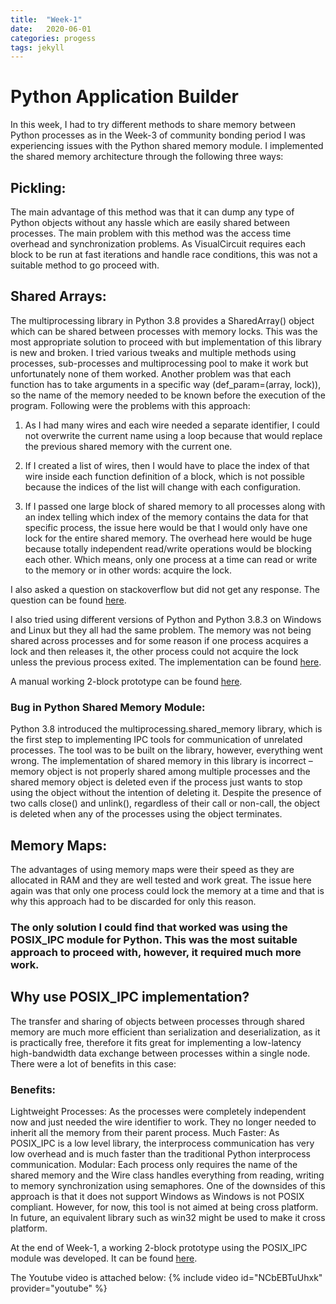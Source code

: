 ```yaml
---
title:  "Week-1"
date:   2020-06-01
categories: progess
tags: jekyll
---
```


# Python Application Builder
In this week, I had to try different methods to share memory between Python processes as in the Week-3 of community bonding period I was experiencing issues with the Python shared memory module. I implemented the shared memory architecture through the following three ways:

## Pickling:
The main advantage of this method was that it can dump any type of Python objects without any hassle which are easily shared between processes. The main problem with this method was the access time overhead and synchronization problems. As VisualCircuit requires each block to be run at fast iterations and handle race conditions, this was not a suitable method to go proceed with.

## Shared Arrays:
The multiprocessing library in Python 3.8 provides a SharedArray() object which can be shared between processes with memory locks. This was the most appropriate solution to proceed with but implementation of this library is new and broken. I tried various tweaks and multiple methods using processes, sub-processes and multiprocessing pool to make it work but unfortunately none of them worked. Another problem was that each function has to take arguments in a specific way (def_param=(array, lock)), so the name of the memory needed to be known before the execution of the program. Following were the problems with this approach:

1) As I had many wires and each wire needed a separate identifier, I could not overwrite the current name using a loop because that would replace the previous shared memory with the current one.

2) If I created a list of wires, then I would have to place the index of that wire inside each  function definition of a block, which is not possible because the indices of the list will change with each configuration.

3) If I passed one large block of shared memory to all processes along with an index telling which index of the memory contains the data for that specific process, the issue here would be that I would only have one lock for the entire shared memory. The overhead here would be huge because totally independent read/write operations would be blocking each other. Which means, only one process at a time can read or write to the memory or in other words: acquire the lock.

I also asked a question on stackoverflow but did not get any response. The question can be found [here](https://stackoverflow.com/questions/62182306/sharing-multiple-instances-of-shared-memory-between-python-processes).

I also tried using different versions of Python and Python 3.8.3 on Windows and Linux but they all had the same problem. The memory was not being shared across processes and for some reason if one process acquires a lock and then releases it, the other process could not acquire the lock unless the previous process exited.
The implementation can be found [here](https://github.com/JdeRobot/VisualCircuit/pull/16).

A manual working 2-block prototype can be found [here](https://github.com/TheRoboticsClub/colab-gsoc2020-Muhammad_Taha/blob/master/JoseMaria's%20Evaluation/main.py).


### Bug in Python Shared Memory Module:
Python 3.8 introduced the multiprocessing.shared_memory library, which is the first step to implementing IPC tools for communication of unrelated processes. The tool was to be built on the library, however, everything went wrong. The implementation of shared memory in this library is incorrect – memory object is not properly shared among multiple processes and the shared memory object is deleted even if the process just wants to stop using the object without the intention of deleting it. Despite the presence of two calls close() and unlink(), regardless of their call or non-call, the object is deleted when any of the processes using the object terminates.

## Memory Maps:
The advantages of using memory maps were their speed as they are allocated in RAM and they are well tested and work great. The issue here again was that only one process could lock the memory at a time and that is why this approach had to be discarded for only this reason.


### The only solution I could find that worked was using the POSIX_IPC module for Python. This was the most suitable approach to proceed with, however, it required much more work.

## Why use POSIX_IPC implementation?
The transfer and sharing of objects between processes through shared memory are much more efficient than serialization and deserialization, as it is practically free, therefore it fits great for implementing a low-latency high-bandwidth data exchange between processes within a single node. There were a lot of benefits in this case:
### Benefits:
Lightweight Processes: As the processes were completely independent now and just needed the wire identifier to work. They no longer needed to inherit all the memory from their parent process.
Much Faster: As POSIX_IPC is a low level library, the interprocess communication has very low overhead and is much faster than the traditional Python interprocess communication.
Modular: Each process only requires the name of the shared memory and the Wire class handles everything from reading, writing to memory synchronization using semaphores.
One of the downsides of this approach is that it does not support Windows as Windows is not POSIX compliant. However, for now, this tool is not aimed at being cross platform. In future, an equivalent library such as win32 might be used to make it cross platform.

At the end of Week-1, a working  2-block prototype using the POSIX_IPC module was developed. It can be found [here](https://github.com/TheRoboticsClub/colab-gsoc2020-Muhammad_Taha/tree/master/JoseMaria's%20Evaluation/POSIX_IPC_Implementation).


The Youtube video is attached below:
{% include video id="NCbEBTuUhxk" provider="youtube" %}

